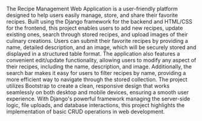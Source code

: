 The Recipe Management Web Application is a user-friendly platform designed to help users easily manage, store, and share their favorite recipes. 
Built using the Django framework for the backend and HTML/CSS for the frontend, this project enables users to add new recipes, update existing ones, search through stored recipes, and upload images of their culinary creations. 
Users can submit their favorite recipes by providing a name, detailed description, and an image, which will be securely stored and displayed in a structured table format. 
The application also features a convenient edit/update functionality, allowing users to modify any aspect of their recipes, including the name, description, and image. 
Additionally, the search bar makes it easy for users to filter recipes by name, providing a more efficient way to navigate through the stored collection. 
The project utilizes Bootstrap to create a clean, responsive design that works seamlessly on both desktop and mobile devices, ensuring a smooth user experience.
With Django's powerful framework managing the server-side logic, file uploads, and database interactions, this project highlights the implementation of basic CRUD operations in web development.
